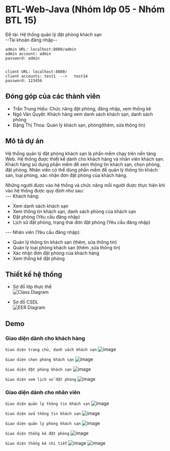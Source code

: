 # BTL-Web-Java (Nhóm lớp 05 - Nhóm BTL 15)
Đề tài: Hệ thống quản lý đặt phòng khách sạn <br>
--Tài khoản đăng nhập--
```
admin URL: localhost:8080/admin 
admin account: admin 
password: admin


client URL: localhost:8080/  
client accounts: test1  -->   test14  
password: 123456
```
## Đóng góp của các thành viên
- Trần Trung Hiếu: Chức năng đặt phòng, đăng nhập, xem thống kê
- Ngô Văn Quyết: Khách hàng xem danh sách khách sạn, danh sách phòng
- Đặng Thị Thoa: Quản lý khách sạn, phòng(thêm, sửa thông tin)

## Mô tả dự án
Hệ thống quản lý đặt phòng khách sạn là phần mềm chạy trên nền tảng Web. Hệ thống được thiết kế dành cho khách hàng và nhân viên khách sạn. Khách hàng sử dụng phần mềm để xem thông tin khách sạn, chọn phòng, đặt phòng. Nhân viên có thể dùng phần mềm để quản lý thông tin khách san, loại phòng, xác nhận đơn đặt phòng của khách hàng.

Những người được vào hệ thống và chức năng mỗi người được thực hiện khi vào hệ thống được quy định như sau: <br>
--- Khách hàng: 
* Xem danh sách khách sạn
* Xem thông tin khách sạn, danh sách phòng của khách sạn
* Đặt phòng (Yêu cầu đăng nhập)
* Lịch sử đặt phòng, trạng thái đơn đặt phòng (Yêu cầu đăng nhập)

--- Nhân viên (Yêu cầu đăng nhập):
* Quản lý thông tin khách sạn (thêm, sửa thông tin)
* Quản lý loại phòng khách sạn (thêm ,sửa thông tin)
* Xác nhận đơn đặt phòng của khách hàng
* Xem thống kê đặt phòng
## Thiết kế hệ thống
* Sơ đồ lớp thực thể <br>
![Class Diagram](https://user-images.githubusercontent.com/84428937/171127732-c0bffbab-0c54-4f2f-afd3-fc7cbad21bfb.PNG) <br>

* Sơ đồ CSDL <br>
![EER Diagram](https://user-images.githubusercontent.com/84428937/171127976-70773a50-8457-41ec-bb57-9e3f21ef777d.PNG)

## Demo
### Giao diện dành cho khách hàng
`Giao diện trang chủ, danh sách khách sạn`
![image](https://user-images.githubusercontent.com/84428937/171128578-d19cf2a2-7d6c-4465-ba32-1890b7e3fc95.png) <br>

`Giao diện chọn phòng khách sạn`
![image](https://user-images.githubusercontent.com/84428937/171130073-730eac8c-d3d9-41fd-a512-6974ed34d8c1.png) <br>

`Giao diện đặt phòng khách sạn`
![image](https://user-images.githubusercontent.com/84428937/171130312-e5e939ad-827f-4307-99f0-40323bdccf72.png) <br>

`Giao diện xem lịch sử đặt phòng`
![image](https://user-images.githubusercontent.com/84428937/171130587-9a2d9a3a-2d0a-4bc9-bafe-5563445c72c7.png) <br>


### Giao diện dành cho nhân viên
`Giao diện quản lý thông tin khách sạn`
![image](https://user-images.githubusercontent.com/84428937/171131092-d6bd6d46-a664-4f18-95fa-7a2339831e1a.png) <br>

`Giao diện sửa thông tin khách sạn`
![image](https://user-images.githubusercontent.com/84428937/171131343-77174706-78df-424b-bd1d-3ee94e5f1813.png) <br>

`Giao diện quản lý phòng khách sạn`
![image](https://user-images.githubusercontent.com/84428937/171131592-b61ac2fb-8b2d-4a1e-9d0f-33cea3afec47.png) <br>

`Giao diện thống kê đặt phòng`
![image](https://user-images.githubusercontent.com/84428937/171131806-19257ea0-7048-4836-87b5-e4c7cc02705a.png) <br>

`Giao diện thống kê chi tiết`
![image](https://user-images.githubusercontent.com/84428937/171131908-76fc15ff-380b-410e-83c9-77f7dd01f681.png)
![image](https://user-images.githubusercontent.com/84428937/171132035-a60eff96-eaed-4461-9127-2cf795df7ebb.png)





